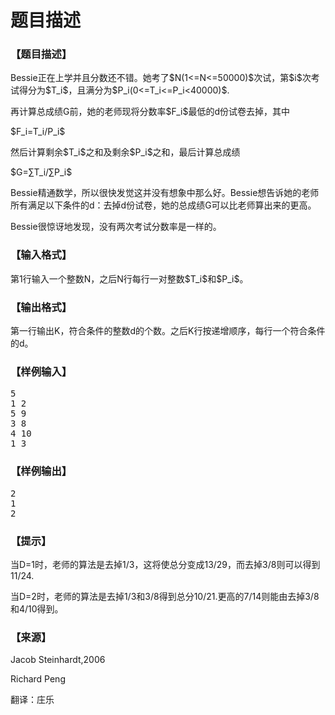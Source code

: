 # 题目描述


<h3>
【题目描述】
</h3>
<p>
Bessie正在上学并且分数还不错。她考了$N(1&lt;=N&lt;=50000)$次试，第$i$次考试得分为$T_i$，且满分为$P_i(0&lt;=T_i&lt;=P_i&lt;40000)$.
</p>
<p>
再计算总成绩G前，她的老师现将分数率$F_i$最低的d份试卷去掉，其中
</p>
<p>
$F_i=T_i/P_i$
</p>
<p>
然后计算剩余$T_i$之和及剩余$P_i$之和，最后计算总成绩
</p>
<p>
$G=∑T_i/∑P_i$
</p>
<p>
Bessie精通数学，所以很快发觉这并没有想象中那么好。Bessie想告诉她的老师所有满足以下条件的d：去掉d份试卷，她的总成绩G可以比老师算出来的更高。
</p>
<p>
Bessie很惊讶地发现，没有两次考试分数率是一样的。
</p>
<h3>
【输入格式】
</h3>
<p>
第1行输入一个整数N，之后N行每行一对整数$T_i$和$P_i$。
</p>
<h3>
【输出格式】
</h3>
<p>
第一行输出K，符合条件的整数d的个数。之后K行按递增顺序，每行一个符合条件的d。
</p>
<h3>
【样例输入】
</h3>
<pre>5
1 2
5 9
3 8
4 10
1 3</pre>
<h3>
【样例输出】
</h3>
<pre>2
1
2</pre>
<h3>
【提示】
</h3>
<p>
当D=1时，老师的算法是去掉1/3，这将使总分变成13/29，而去掉3/8则可以得到11/24.
</p>
<p>
当D=2时，老师的算法是去掉1/3和3/8得到总分10/21.更高的7/14则能由去掉3/8和4/10得到。
</p>
<h3>
【来源】
</h3>
<p>
Jacob Steinhardt,2006
</p>
<p>
Richard Peng
</p>
<p>
翻译：庄乐
</p>
